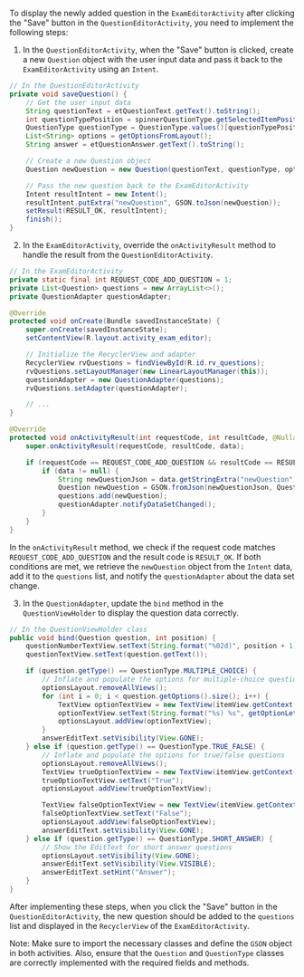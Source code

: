 To display the newly added question in the `ExamEditorActivity` after clicking the "Save" button in the `QuestionEditorActivity`, you need to implement the following steps:

1. In the `QuestionEditorActivity`, when the "Save" button is clicked, create a new `Question` object with the user input data and pass it back to the `ExamEditorActivity` using an `Intent`.

```java
// In the QuestionEditorActivity
private void saveQuestion() {
    // Get the user input data
    String questionText = etQuestionText.getText().toString();
    int questionTypePosition = spinnerQuestionType.getSelectedItemPosition();
    QuestionType questionType = QuestionType.values()[questionTypePosition];
    List<String> options = getOptionsFromLayout();
    String answer = etQuestionAnswer.getText().toString();

    // Create a new Question object
    Question newQuestion = new Question(questionText, questionType, options, answer);

    // Pass the new question back to the ExamEditorActivity
    Intent resultIntent = new Intent();
    resultIntent.putExtra("newQuestion", GSON.toJson(newQuestion));
    setResult(RESULT_OK, resultIntent);
    finish();
}
```

2. In the `ExamEditorActivity`, override the `onActivityResult` method to handle the result from the `QuestionEditorActivity`.

```java
// In the ExamEditorActivity
private static final int REQUEST_CODE_ADD_QUESTION = 1;
private List<Question> questions = new ArrayList<>();
private QuestionAdapter questionAdapter;

@Override
protected void onCreate(Bundle savedInstanceState) {
    super.onCreate(savedInstanceState);
    setContentView(R.layout.activity_exam_editor);

    // Initialize the RecyclerView and adapter
    RecyclerView rvQuestions = findViewById(R.id.rv_questions);
    rvQuestions.setLayoutManager(new LinearLayoutManager(this));
    questionAdapter = new QuestionAdapter(questions);
    rvQuestions.setAdapter(questionAdapter);

    // ...
}

@Override
protected void onActivityResult(int requestCode, int resultCode, @Nullable Intent data) {
    super.onActivityResult(requestCode, resultCode, data);

    if (requestCode == REQUEST_CODE_ADD_QUESTION && resultCode == RESULT_OK) {
        if (data != null) {
            String newQuestionJson = data.getStringExtra("newQuestion");
            Question newQuestion = GSON.fromJson(newQuestionJson, Question.class);
            questions.add(newQuestion);
            questionAdapter.notifyDataSetChanged();
        }
    }
}
```

In the `onActivityResult` method, we check if the request code matches `REQUEST_CODE_ADD_QUESTION` and the result code is `RESULT_OK`. If both conditions are met, we retrieve the `newQuestion` object from the `Intent` data, add it to the `questions` list, and notify the `questionAdapter` about the data set change.

3. In the `QuestionAdapter`, update the `bind` method in the `QuestionViewHolder` to display the question data correctly.

```java
// In the QuestionViewHolder class
public void bind(Question question, int position) {
    questionNumberTextView.setText(String.format("%02d)", position + 1));
    questionTextView.setText(question.getText());

    if (question.getType() == QuestionType.MULTIPLE_CHOICE) {
        // Inflate and populate the options for multiple-choice questions
        optionsLayout.removeAllViews();
        for (int i = 0; i < question.getOptions().size(); i++) {
            TextView optionTextView = new TextView(itemView.getContext());
            optionTextView.setText(String.format("%s) %s", getOptionLetter(i), question.getOptions().get(i)));
            optionsLayout.addView(optionTextView);
        }
        answerEditText.setVisibility(View.GONE);
    } else if (question.getType() == QuestionType.TRUE_FALSE) {
        // Inflate and populate the options for true/false questions
        optionsLayout.removeAllViews();
        TextView trueOptionTextView = new TextView(itemView.getContext());
        trueOptionTextView.setText("True");
        optionsLayout.addView(trueOptionTextView);

        TextView falseOptionTextView = new TextView(itemView.getContext());
        falseOptionTextView.setText("False");
        optionsLayout.addView(falseOptionTextView);
        answerEditText.setVisibility(View.GONE);
    } else if (question.getType() == QuestionType.SHORT_ANSWER) {
        // Show the EditText for short answer questions
        optionsLayout.setVisibility(View.GONE);
        answerEditText.setVisibility(View.VISIBLE);
        answerEditText.setHint("Answer");
    }
}
```

After implementing these steps, when you click the "Save" button in the `QuestionEditorActivity`, the new question should be added to the `questions` list and displayed in the `RecyclerView` of the `ExamEditorActivity`.

Note: Make sure to import the necessary classes and define the `GSON` object in both activities. Also, ensure that the `Question` and `QuestionType` classes are correctly implemented with the required fields and methods.
